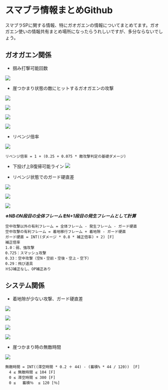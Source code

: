 # スマブラ情報まとめGithub
スマブラSPに関する情報、特にガオガエンの情報についてまとめてます。ガオガエン使いの情報共有まとめ場所になったらうれしいですが、多分ならないでしょう。

## ガオガエン関係
- 掴み打撃可能回数

![](https://raw.githubusercontent.com/fujarenpaw/ssbuInfomation/master/picture/ガオガエン掴み打撃.png)
- 崖つかまり状態の敵にヒットするガオガエンの攻撃

![](https://raw.githubusercontent.com/fujarenpaw/ssbuInfomation/master/picture/崖つかまり攻撃1.jpg)

![](https://raw.githubusercontent.com/fujarenpaw/ssbuInfomation/master/picture/崖つかまり攻撃2.jpg)

![](https://raw.githubusercontent.com/fujarenpaw/ssbuInfomation/master/picture/崖つかまり攻撃3.jpg)

![](https://raw.githubusercontent.com/fujarenpaw/ssbuInfomation/master/picture/崖つかまり攻撃4.jpg)

- リベンジ倍率

![](https://raw.githubusercontent.com/fujarenpaw/ssbuInfomation/master/picture/リベンジ倍率.png)
```
リベンジ倍率 = 1 + (0.25 + 0.075 * 敵攻撃判定の基礎ダメージ)
```

- 下投げ上B復帰可能ライン
![](https://raw.githubusercontent.com/fujarenpaw/ssbuInfomation/master/picture/上B復帰可能ライン.jpg)

- リベンジ状態でのガード硬直差

![](https://raw.githubusercontent.com/fujarenpaw/ssbuInfomation/master/picture/リベンジ状態のガード硬直差1.png)

![](https://raw.githubusercontent.com/fujarenpaw/ssbuInfomation/master/picture/リベンジ状態のガード硬直差2.png)

![](https://raw.githubusercontent.com/fujarenpaw/ssbuInfomation/master/picture/リベンジ状態のガード硬直差3.png)

***※NBのN段目の全体フレームをN+1段目の発生フレームとして計算***
```
空中攻撃以外の有利フレーム = 全体フレーム - 発生フレーム - ガード硬直
空中攻撃の有利フレーム = 着地移行フレーム + 着地隙 - ガード硬直
ガード硬直 = INT((ダメージ * 0.8 * 補正倍率) + 2) [F]
補正倍率
1.0：弱、強攻撃
0.725：スマッシュ攻撃
0.33：空中攻撃（空N・空前・空後・空上・空下）
0.29：飛び道具
※SJ補正なし、OP補正あり
```
## システム関係
- 着地隙が少ない攻撃、ガード硬直差

![](https://raw.githubusercontent.com/fujarenpaw/ssbuInfomation/master/picture/ガード硬直差1.png)

![](https://raw.githubusercontent.com/fujarenpaw/ssbuInfomation/master/picture/ガード硬直差2.png)

![](https://raw.githubusercontent.com/fujarenpaw/ssbuInfomation/master/picture/ガード硬直差3.png)

![](https://raw.githubusercontent.com/fujarenpaw/ssbuInfomation/master/picture/ガード硬直差4.png)


- 崖つかまり時の無敵時間

![](https://raw.githubusercontent.com/fujarenpaw/ssbuInfomation/master/picture/崖つかまり.jpg)
```
無敵時間 = INT((滞空時間 * 0.2 ＋ 44) - (蓄積% * 44 / 120))　[F]
　4 ≤ 無敵時間 ≤ 104 [F]
　0 ≤ 滞空時間 ≤ 300 [F]
　0 ≤   蓄積％  ≤ 120 [％]
```

